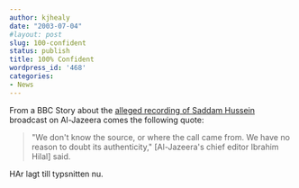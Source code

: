 ```yaml
---
author: kjhealy
date: "2003-07-04"
#layout: post
slug: 100-confident
status: publish
title: 100% Confident
wordpress_id: '468'
categories:
- News
---
```


From a BBC Story about the [alleged recording of Saddam Hussein](http://news.bbc.co.uk/2/hi/middle_east/3045346.stm "BBC NEWS | Middle East | Al-Jazeera plays 'Saddam tape'") broadcast on Al-Jazeera comes the following quote:

> "We don't know the source, or where the call came from. We have no reason to doubt its authenticity," [Al-Jazeera's chief editor Ibrahim Hilal] said.

HAr lagt till typsnitten nu.
